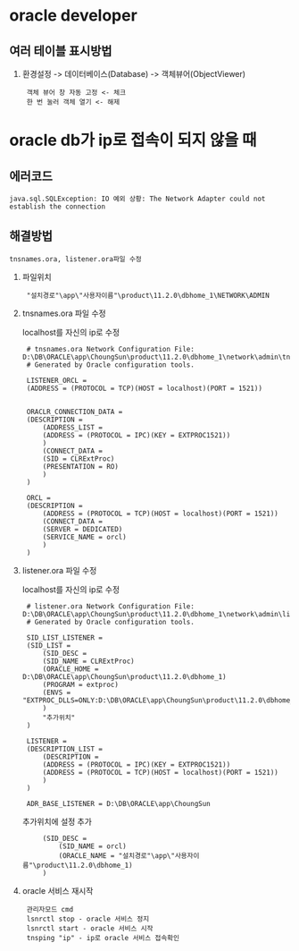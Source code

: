 # oracle developer 

## 여러 테이블 표시방법

1. 환경설정 -> 데이터베이스(Database) -> 객체뷰어(ObjectViewer)  

        객체 뷰어 창 자동 고정 <- 체크
        한 번 눌러 객체 열기 <- 해제

# oracle db가 ip로 접속이 되지 않을 때 

## 에러코드

    java.sql.SQLException: IO 예외 상황: The Network Adapter could not establish the connection

## 해결방법
    tnsnames.ora, listener.ora파일 수정

1. 파일위치

        "설치경로"\app\"사용자이름"\product\11.2.0\dbhome_1\NETWORK\ADMIN

1. tnsnames.ora 파일 수정
    
    localhost를 자신의 ip로 수정
    
        # tnsnames.ora Network Configuration File: D:\DB\ORACLE\app\ChoungSun\product\11.2.0\dbhome_1\network\admin\tnsnames.ora
        # Generated by Oracle configuration tools.

        LISTENER_ORCL =
        (ADDRESS = (PROTOCOL = TCP)(HOST = localhost)(PORT = 1521))


        ORACLR_CONNECTION_DATA =
        (DESCRIPTION =
            (ADDRESS_LIST =
            (ADDRESS = (PROTOCOL = IPC)(KEY = EXTPROC1521))
            )
            (CONNECT_DATA =
            (SID = CLRExtProc)
            (PRESENTATION = RO)
            )
        )

        ORCL =
        (DESCRIPTION =
            (ADDRESS = (PROTOCOL = TCP)(HOST = localhost)(PORT = 1521))
            (CONNECT_DATA =
            (SERVER = DEDICATED)
            (SERVICE_NAME = orcl)
            )
        )

1. listener.ora 파일 수정

    localhost를 자신의 ip로 수정

        # listener.ora Network Configuration File: D:\DB\ORACLE\app\ChoungSun\product\11.2.0\dbhome_1\network\admin\listener.ora
        # Generated by Oracle configuration tools.

        SID_LIST_LISTENER =
        (SID_LIST =
            (SID_DESC =
            (SID_NAME = CLRExtProc)
            (ORACLE_HOME = D:\DB\ORACLE\app\ChoungSun\product\11.2.0\dbhome_1)
            (PROGRAM = extproc)
            (ENVS = "EXTPROC_DLLS=ONLY:D:\DB\ORACLE\app\ChoungSun\product\11.2.0\dbhome_1\bin\oraclr11.dll")
            )
            "추가위치"
        )

        LISTENER =
        (DESCRIPTION_LIST =
            (DESCRIPTION =
            (ADDRESS = (PROTOCOL = IPC)(KEY = EXTPROC1521))
            (ADDRESS = (PROTOCOL = TCP)(HOST = localhost)(PORT = 1521))
            )
        )

        ADR_BASE_LISTENER = D:\DB\ORACLE\app\ChoungSun

    추가위치에 설정 추가

            (SID_DESC =
                (SID_NAME = orcl)
                (ORACLE_NAME = "설치경로"\app\"사용자이름"\product\11.2.0\dbhome_1)
            )

1. oracle 서비스 재시작
    
        관리자모드 cmd
        lsnrctl stop - oracle 서비스 정지
        lsnrctl start - oracle 서비스 시작
        tnsping "ip" - ip로 oracle 서비스 접속확인